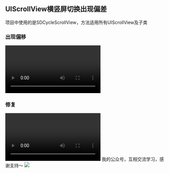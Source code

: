 ## UIScrollView横竖屏切换出现偏差
项目中使用的是SDCycleScrollView，方法适用所有UIScrollView及子类
### 出现偏移
![](./resources/piancha.mp4)
### 修复
![](./resources/xiuzheng.mp4)
我的公众号，互相交流学习，感谢支持～
![](./resources/wechat.png)